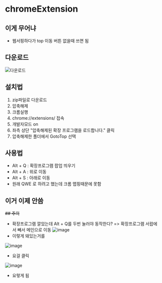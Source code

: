 # chromeExtension

## 이게 무어냐
- 웹서핑하다가 top 이동 버튼 없을때 쓰면 됨

## 다운로드
![다운로드](https://user-images.githubusercontent.com/49121907/237011355-b968587e-9480-4328-852e-934d7f4447b8.PNG)

## 설치법
1. zip파일로 다운로드
2. 압축해제
3. 크롬실행
4. chrome://extensions/ 접속
5. 개발자모드 on
6. 좌측 상단 "압축해제된 확장 프로그램을 로드합니다." 클릭
7. 압축해제한 폴더에서 GotoTop 선택

## 사용법
- Alt + Q : 확장프로그램 팝업 띄우기
- Alt + A : 위로 이동
- Alt + S : 아래로 이동
- 원래 QWE 로 하려고 했는데 크롬 맵핑때문에 못함


## 이거 이제 안씀
~~## 주의~~
- 확장프로그램 깔았는데 Alt + Q를 두번 눌러야 동작한다? => 확장프로그램 서랍에서 빼서 메인으로 이동
![image](https://user-images.githubusercontent.com/49121907/237009664-ef10034b-5dcc-4c9e-9b90-a721ce69135b.PNG)
- 이렇게 돼있는거를

![image](https://user-images.githubusercontent.com/49121907/237009827-805eda38-1261-4812-a7a3-17207d89152e.PNG)
- 요걸 클릭

![image](https://user-images.githubusercontent.com/49121907/237010673-55fd8f13-e352-42f7-91b0-0976530cfe67.png)
- 요렇게 됨
